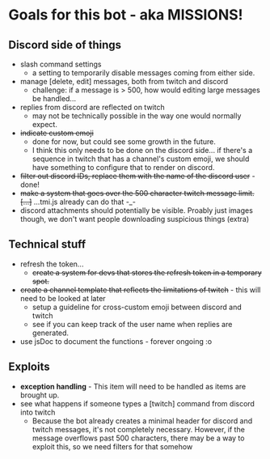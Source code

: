 # Goals for this bot - aka **MISSIONS!**

## Discord side of things

* slash command settings
    * a setting to temporarily disable messages coming from either side.
* manage [delete, edit] messages, both from twitch and discord
    * challenge: if a message is > 500, how would editing large messages be handled...
* replies from discord are reflected on twitch
    * may not be technically possible in the way one would normally expect.
* ~~indicate custom emoji~~
    * done for now, but could see some growth in the future.
    * I think this only needs to be done on the discord side... if there's a sequence in twitch that has a channel's custom emoji, we should have something to configure that to render on discord.
* ~~filter out discord IDs, replace them with the name of the discord user~~ - done!
* ~~make a system that goes over the 500 character twitch message limit. [...]~~ ...tmi.js already can do that -_-
* discord attachments should potentially be visible. Proably just images though, we don't want people downloading suspicious things (extra)


## Technical stuff

* refresh the token...
    * ~~create a system for devs that stores the refresh token in a temporary spot.~~
* ~~create a channel template that reflects the limitations of twitch~~ - this will need to be looked at later
    * setup a guideline for cross-custom emoji between discord and twitch
    * see if you can keep track of the user name when replies are generated.
* use jsDoc to document the functions - forever ongoing :o

## Exploits

* **exception handling** - This item will need to be handled as items are brought up.
* see what happens if someone types a [twitch] command from discord into twitch
    * Because the bot already creates a minimal header for discord and twitch messages, it's not completely necessary. However, if the message overflows past 500 characters, there may be a way to exploit this, so we need filters for that somehow